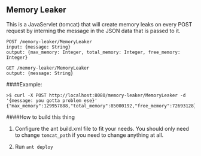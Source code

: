 ## Memory Leaker

This is a JavaServlet (tomcat) that will create memory leaks on every POST
request by interning the message in the JSON data that is passed to it.

```
POST /memory-leaker/MemoryLeaker
input: {message: String}
output: {max_memory: Integer, total_memory: Integer, free_memory: Integer}
```

```
GET /memory-leaker/MemoryLeaker
output: {message: String}
```


####Example:

```
>$ curl -X POST http://localhost:8080/memory-leaker/MemoryLeaker -d '{message: you gotta problem ese}'
{"max_memory":129957888,"total_memory":85000192,"free_memory":72693128}%
```

####How to build this thing

1. Configure the ant build.xml file to fit your needs. You should only need to
change `tomcat_path` if you need to change anything at all.

2. Run `ant deploy`
